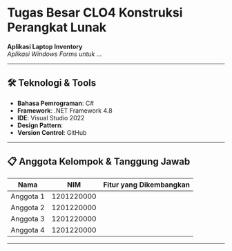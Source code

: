 # Tugas Besar CLO4 Konstruksi Perangkat Lunak

**Aplikasi Laptop Inventory**  
*Aplikasi Windows Forms untuk ...*

---

## 🛠️ Teknologi & Tools
- **Bahasa Pemrograman**: C#
- **Framework**: .NET Framework 4.8
- **IDE**: Visual Studio 2022
- **Design Pattern**: 
- **Version Control**: GitHub

---

## 📋 Anggota Kelompok & Tanggung Jawab
| Nama          | NIM         | Fitur yang Dikembangkan                  |
|---------------|-------------|------------------------------------------|
| Anggota 1     | 1201220000  |                                          |
| Anggota 2     | 1201220000  |                                          |
| Anggota 3     | 1201220000  |                                          |
| Anggota 4     | 1201220000  |                                          |

---
